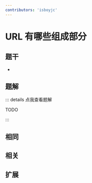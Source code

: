 ```yaml
---
contributors: 'isboyjc'
---
```


# URL 有哪些组成部分


## 题干

- 



## 题解

::: details 点我查看题解

  TODO

:::



## 相同


## 相关


## 扩展

